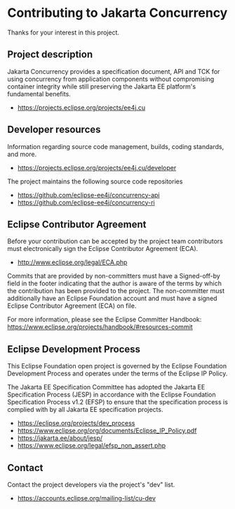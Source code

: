 # Contributing to Jakarta Concurrency

Thanks for your interest in this project.

## Project description

Jakarta Concurrency provides a specification document, API and TCK for using concurrency from application components without compromising container integrity while still preserving the Jakarta EE platform's fundamental benefits.

 * https://projects.eclipse.org/projects/ee4j.cu

## Developer resources

Information regarding source code management, builds, coding standards, and
more.

 * https://projects.eclipse.org/projects/ee4j.cu/developer

The project maintains the following source code repositories

 * https://github.com/eclipse-ee4j/concurrency-api
 * https://github.com/eclipse-ee4j/concurrency-ri

## Eclipse Contributor Agreement

Before your contribution can be accepted by the project team contributors must
electronically sign the Eclipse Contributor Agreement (ECA).

 * http://www.eclipse.org/legal/ECA.php

Commits that are provided by non-committers must have a Signed-off-by field in
the footer indicating that the author is aware of the terms by which the
contribution has been provided to the project. The non-committer must
additionally have an Eclipse Foundation account and must have a signed Eclipse
Contributor Agreement (ECA) on file.

For more information, please see the Eclipse Committer Handbook:
https://www.eclipse.org/projects/handbook/#resources-commit

## Eclipse Development Process

This Eclipse Foundation open project is governed by the Eclipse Foundation
Development Process and operates under the terms of the Eclipse IP Policy.

The Jakarta EE Specification Committee has adopted the Jakarta EE Specification
Process (JESP) in accordance with the Eclipse Foundation Specification Process
v1.2 (EFSP) to ensure that the specification process is complied with by all
Jakarta EE specification projects.

* https://eclipse.org/projects/dev_process
* https://www.eclipse.org/org/documents/Eclipse_IP_Policy.pdf
* https://jakarta.ee/about/jesp/
* https://www.eclipse.org/legal/efsp_non_assert.php

## Contact

Contact the project developers via the project's "dev" list.

 * https://accounts.eclipse.org/mailing-list/cu-dev
